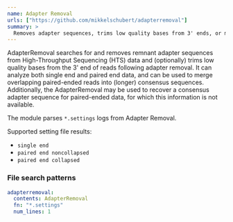 ```yaml
---
name: Adapter Removal
urls: ["https://github.com/mikkelschubert/adapterremoval"]
summary: >
  Removes adapter sequences, trims low quality bases from 3' ends, or merges overlapping pairs into consensus
---
```


<!--
~~~~~ DO NOT EDIT ~~~~~
This file is autogenerated from the MultiQC module python docstring.
Do not edit the markdown, it will be overwritten.

File path for the source of this content: test-data/data/modules/adapterremoval/adapterremoval.py
~~~~~~~~~~~~~~~~~~~~~~~
-->

AdapterRemoval searches for and removes remnant adapter sequences from High-Throughput Sequencing (HTS) data and (optionally) trims low quality bases from the 3' end of reads following adapter removal. It can analyze both single end and paired end data, and can be used to merge overlapping paired-ended reads into (longer) consensus sequences. Additionally, the AdapterRemoval may be used to recover a consensus adapter sequence for paired-ended data, for which this information is not available.

The module parses `*.settings` logs from Adapter Removal.

Supported setting file results:

- `single end`
- `paired end noncollapsed`
- `paired end collapsed`

### File search patterns

```yaml
adapterremoval:
  contents: AdapterRemoval
  fn: "*.settings"
  num_lines: 1
```
